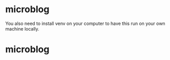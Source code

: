 # microblog
You also need to install venv on your computer to have this run on your own machine locally.
# microblog
